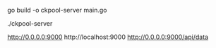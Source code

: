 go build -o ckpool-server main.go

./ckpool-server

http://0.0.0.0:9000
http://localhost:9000
http://0.0.0.0:9000/api/data